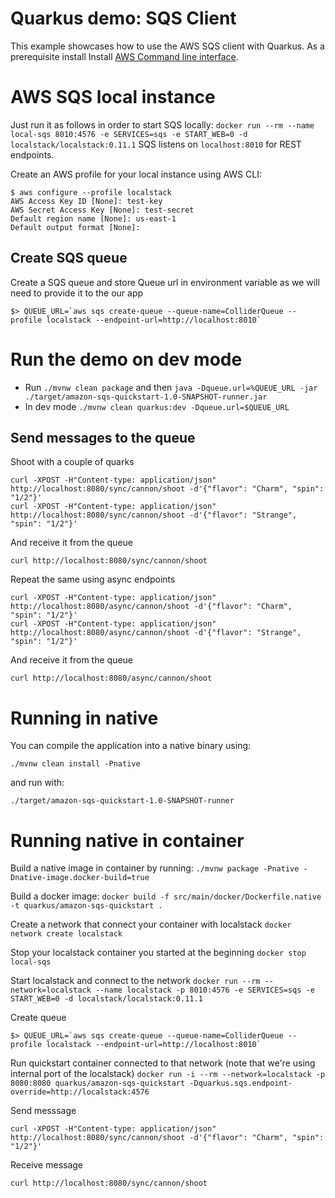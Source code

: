 # Quarkus demo: SQS Client

This example showcases how to use the AWS SQS client with Quarkus. As a prerequisite install Install [AWS Command line interface](https://docs.aws.amazon.com/cli/latest/userguide/cli-chap-install.html).

# AWS SQS local instance

Just run it as follows in order to start SQS locally:
`docker run --rm --name local-sqs 8010:4576 -e SERVICES=sqs -e START_WEB=0 -d localstack/localstack:0.11.1`
SQS listens on `localhost:8010` for REST endpoints.

Create an AWS profile for your local instance using AWS CLI:

```
$ aws configure --profile localstack
AWS Access Key ID [None]: test-key
AWS Secret Access Key [None]: test-secret
Default region name [None]: us-east-1
Default output format [None]:
```

## Create SQS queue

Create a SQS queue and store Queue url in environment variable as we will need to provide it to the our app
```
$> QUEUE_URL=`aws sqs create-queue --queue-name=ColliderQueue --profile localstack --endpoint-url=http://localhost:8010`
```

# Run the demo on dev mode

- Run `./mvnw clean package` and then `java -Dqueue.url=%QUEUE_URL -jar ./target/amazon-sqs-quickstart-1.0-SNAPSHOT-runner.jar`
- In dev mode `./mvnw clean quarkus:dev -Dqueue.url=$QUEUE_URL`

## Send messages to the queue
Shoot with a couple of quarks
```
curl -XPOST -H"Content-type: application/json" http://localhost:8080/sync/cannon/shoot -d'{"flavor": "Charm", "spin": "1/2"}'
curl -XPOST -H"Content-type: application/json" http://localhost:8080/sync/cannon/shoot -d'{"flavor": "Strange", "spin": "1/2"}'
```
And receive it from the queue
```
curl http://localhost:8080/sync/cannon/shoot
```

Repeat the same using async endpoints
```
curl -XPOST -H"Content-type: application/json" http://localhost:8080/async/cannon/shoot -d'{"flavor": "Charm", "spin": "1/2"}'
curl -XPOST -H"Content-type: application/json" http://localhost:8080/async/cannon/shoot -d'{"flavor": "Strange", "spin": "1/2"}'
```
And receive it from the queue
```
curl http://localhost:8080/async/cannon/shoot
```

# Running in native

You can compile the application into a native binary using:

`./mvnw clean install -Pnative`

and run with:

`./target/amazon-sqs-quickstart-1.0-SNAPSHOT-runner` 


# Running native in container

Build a native image in container by running:
`./mvnw package -Pnative -Dnative-image.docker-build=true`

Build a docker image:
`docker build -f src/main/docker/Dockerfile.native -t quarkus/amazon-sqs-quickstart .`

Create a network that connect your container with localstack
`docker network create localstack`

Stop your localstack container you started at the beginning
`docker stop local-sqs`

Start localstack and connect to the network
`docker run --rm --network=localstack --name localstack -p 8010:4576 -e SERVICES=sqs -e START_WEB=0 -d localstack/localstack:0.11.1`

Create queue
```
$> QUEUE_URL=`aws sqs create-queue --queue-name=ColliderQueue --profile localstack --endpoint-url=http://localhost:8010`
```
Run quickstart container connected to that network (note that we're using internal port of the localstack)
`docker run -i --rm --network=localstack -p 8080:8080 quarkus/amazon-sqs-quickstart -Dquarkus.sqs.endpoint-override=http://localstack:4576`

Send messsage
```
curl -XPOST -H"Content-type: application/json" http://localhost:8080/sync/cannon/shoot -d'{"flavor": "Charm", "spin": "1/2"}'
```

Receive message
```
curl http://localhost:8080/sync/cannon/shoot
```